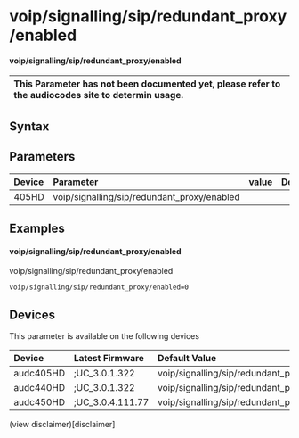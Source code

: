 ﻿---
description: voip/signalling/sip/redundant_proxy/enabled
search: false
---

# voip/signalling/sip/redundant_proxy/enabled

#### voip/signalling/sip/redundant_proxy/enabled


| This Parameter has not been documented yet, please refer to the audiocodes site to determin usage.  | 
| :--- |

## Syntax

## Parameters
|Device|Parameter|value|Description|
|:---|:---|:---|:---|
| 405HD | voip/signalling/sip/redundant_proxy/enabled |  |  |

## Examples
#### voip/signalling/sip/redundant_proxy/enabled

voip/signalling/sip/redundant_proxy/enabled

```
voip/signalling/sip/redundant_proxy/enabled=0
```

## Devices
This parameter is available on the following devices

| Device | Latest Firmware | Default Value |
|:---|:---|:---|
| audc405HD | ;UC_3.0.1.322 | voip/signalling/sip/redundant_proxy/enabled=0 
| audc440HD | ;UC_3.0.1.322 | voip/signalling/sip/redundant_proxy/enabled=0 
| audc450HD | ;UC_3.0.4.111.77 | voip/signalling/sip/redundant_proxy/enabled=0 

(view disclaimer)[disclaimer]
